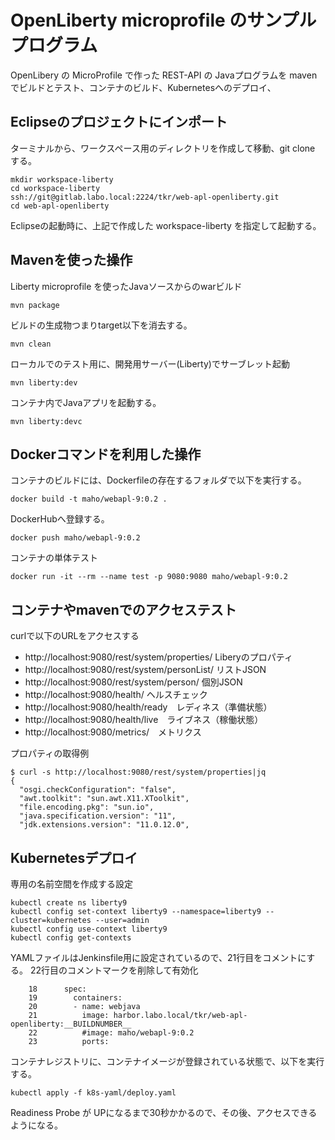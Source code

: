 # OpenLiberty microprofile のサンプルプログラム

OpenLibery の MicroProfile で作った REST-API の Javaプログラムを
mavenでビルドとテスト、コンテナのビルド、Kubernetesへのデプロイ、


## Eclipseのプロジェクトにインポート

ターミナルから、ワークスペース用のディレクトリを作成して移動、git clone する。

~~~
mkdir workspace-liberty
cd workspace-liberty
ssh://git@gitlab.labo.local:2224/tkr/web-apl-openliberty.git
cd web-apl-openliberty
~~~

Eclipseの起動時に、上記で作成した workspace-liberty を指定して起動する。





## Mavenを使った操作

Liberty microprofile を使ったJavaソースからのwarビルド

~~~
mvn package
~~~


ビルドの生成物つまりtarget以下を消去する。

~~~
mvn clean
~~~


ローカルでのテスト用に、開発用サーバー(Liberty)でサーブレット起動

~~~
mvn liberty:dev
~~~


コンテナ内でJavaアプリを起動する。

~~~
mvn liberty:devc
~~~




## Dockerコマンドを利用した操作 


コンテナのビルドには、Dockerfileの存在するフォルダで以下を実行する。

~~~
docker build -t maho/webapl-9:0.2 .
~~~

DockerHubへ登録する。

~~~
docker push maho/webapl-9:0.2 
~~~

コンテナの単体テスト

~~~
docker run -it --rm --name test -p 9080:9080 maho/webapl-9:0.2
~~~


## コンテナやmavenでのアクセステスト

curlで以下のURLをアクセスする

* http://localhost:9080/rest/system/properties/ Liberyのプロパティ
* http://localhost:9080/rest/system/personList/ リストJSON
* http://localhost:9080/rest/system/person/ 個別JSON
* http://localhost:9080/health/ ヘルスチェック
* http://localhost:9080/health/ready　レディネス（準備状態）
* http://localhost:9080/health/live　ライブネス（稼働状態）
* http://localhost:9080/metrics/　メトリクス


プロパティの取得例

~~~
$ curl -s http://localhost:9080/rest/system/properties|jq
{
  "osgi.checkConfiguration": "false",
  "awt.toolkit": "sun.awt.X11.XToolkit",
  "file.encoding.pkg": "sun.io",
  "java.specification.version": "11",
  "jdk.extensions.version": "11.0.12.0",
~~~



## Kubernetesデプロイ

専用の名前空間を作成する設定

~~~
kubectl create ns liberty9
kubectl config set-context liberty9 --namespace=liberty9 --cluster=kubernetes --user=admin
kubectl config use-context liberty9
kubectl config get-contexts
~~~

YAMLファイルはJenkinsfile用に設定されているので、21行目をコメントにする。
22行目のコメントマークを削除して有効化

~~~
    18	    spec:
    19	      containers:
    20	      - name: webjava
    21	        image: harbor.labo.local/tkr/web-apl-openliberty:__BUILDNUMBER__        
    22	        #image: maho/webapl-9:0.2
    23	        ports:
~~~


コンテナレジストリに、コンテナイメージが登録されている状態で、以下を実行する。

~~~
kubectl apply -f k8s-yaml/deploy.yaml
~~~

Readiness Probe が UPになるまで30秒かかるので、その後、アクセスできるようになる。






